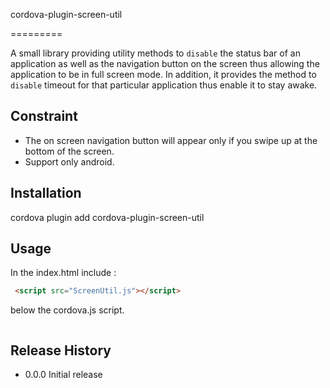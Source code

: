 cordova-plugin-screen-util

=========

A small library providing utility methods to `disable` the status bar of an application as well as the navigation button on the screen thus allowing the application to be in full screen mode. In addition, it provides the method to `disable` timeout for that particular application thus enable it to stay awake.

## Constraint
 <ul>
     <li>
         The on screen navigation button will appear only if you swipe up at the bottom of the screen.
     </li>
     <li>
         Support only android.
     </li>
 </ul>


## Installation
  cordova plugin add cordova-plugin-screen-util

## Usage
In the index.html include :
```html
 <script src="ScreenUtil.js"></script>
```
below the cordova.js script.


```javascript

```

## Release History

* 0.0.0 Initial release

